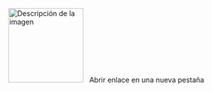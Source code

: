 <a href="https://www.figma.com/board/YOguZXiduA2Ts4I3AJUwFO/Arquitectura-de-REST-API?node-id=0-1&t=embIndO9ZReAUpWJ-1" target="_blank" rel="noopener noreferrer" style="display: flex; align-items: center; text-decoration: none;">
</a>
  <img src="https://http.cat/images/100.jpg" alt="Descripción de la imagen" style="width: 150px; height: 150px; margin-right: 8px;">
  Abrir enlace en una nueva pestaña
